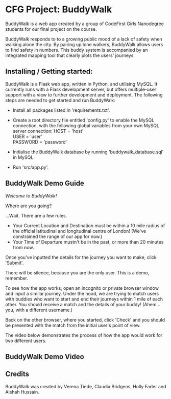 # CFG Project: BuddyWalk


BuddyWalk is a web app created by a group of CodeFirst Girls Nanodegree students for our final project on the course.

BuddyWalk responds to to a growing public mood of a lack of safety when walking alone the city. By pairing up lone walkers, BuddyWalk allows users to find safety in numbers. This buddy system is accompanied by an integrated mapping tool that clearly plots the users' journeys.

Installing / Getting started:
-----------------------------

BuddyWalk is a Flask web app, written in Python, and utilising MySQL. It currently runs with a Flask development server, but offers multiple-user support with a view to further development and deployment. The following steps are needed to get started and run BuddyWalk:

- Install all packages listed in 'requirements.txt'.

- Create a root directory file entitled 'config.py' to enable the MySQL connection, with the following global variables from your own MySQL server connection:
  HOST = 'host'   
  USER = 'user'   
  PASSWORD = 'password'   

- Initialise the BuddyWalk database by running 'buddywalk_database.sql' in MySQL.

- Run 'src/app.py'.

BuddyWalk Demo Guide
--------------------

*Welcome to BuddyWalk!*

Where are you going?

...Wait. There are a few rules. 

- Your Current Location and Destination must be within a 10 mile radius of the official latitudinal and longitudinal centre of London! (We've constrained the range of our app for now.)
- Your Time of Departure mustn't be in the past, or more than 20 minutes from now.

Once you've inputted the details for the journey you want to make, click 'Submit'.

There will be silence, because you are the only user. This is a demo, remember.

To see how the app works, open an incognito or private browser window and input a similar journey. Under the hood, we are trying to match users with buddies who want to start and end their journeys within 1 mile of each other. You should receive a match and the details of your buddy! (Ahem... you, with a different username.)

Back on the other browser, where you started, click 'Check' and you should be presented with the match from the initial user's point of view.

The video below demonstrates the process of how the app would work for two different users.

BuddyWalk Demo Video
--------------------

Credits
-------

BuddyWalk was created by Verena Tiede, Claudia Bridgens, Holly Farler and Aishah Hussain.
